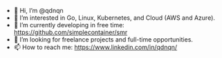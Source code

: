 - 👋 Hi, I’m @qdnqn
- 👀 I’m interested in Go, Linux, Kubernetes, and Cloud (AWS and Azure).
- 🌱 I’m currently developing in free time: https://github.com/simplecontainer/smr
- 💞️ I’m looking for freelance projects and full-time opportunities.
- 📫 How to reach me: https://www.linkedin.com/in/qdnqn/

<!---
qdnqn/qdnqn is a ✨ special ✨ repository because its `README.md` (this file) appears on your GitHub profile.
You can click the Preview link to take a look at your changes.
--->
